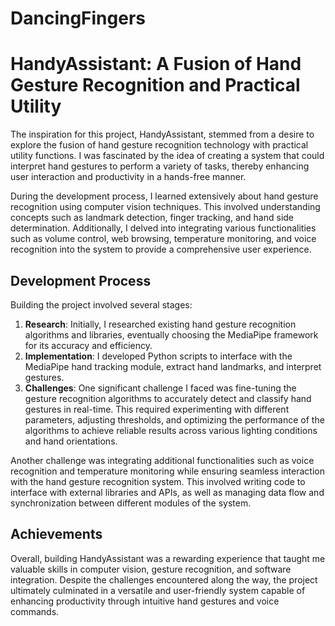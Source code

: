 # DancingFingers
# HandyAssistant: A Fusion of Hand Gesture Recognition and Practical Utility

The inspiration for this project, HandyAssistant, stemmed from a desire to explore the fusion of hand gesture recognition technology with practical utility functions. I was fascinated by the idea of creating a system that could interpret hand gestures to perform a variety of tasks, thereby enhancing user interaction and productivity in a hands-free manner.

During the development process, I learned extensively about hand gesture recognition using computer vision techniques. This involved understanding concepts such as landmark detection, finger tracking, and hand side determination. Additionally, I delved into integrating various functionalities such as volume control, web browsing, temperature monitoring, and voice recognition into the system to provide a comprehensive user experience.

## Development Process

Building the project involved several stages:

1. **Research**: Initially, I researched existing hand gesture recognition algorithms and libraries, eventually choosing the MediaPipe framework for its accuracy and efficiency.
2. **Implementation**: I developed Python scripts to interface with the MediaPipe hand tracking module, extract hand landmarks, and interpret gestures.
3. **Challenges**: One significant challenge I faced was fine-tuning the gesture recognition algorithms to accurately detect and classify hand gestures in real-time. This required experimenting with different parameters, adjusting thresholds, and optimizing the performance of the algorithms to achieve reliable results across various lighting conditions and hand orientations.

Another challenge was integrating additional functionalities such as voice recognition and temperature monitoring while ensuring seamless interaction with the hand gesture recognition system. This involved writing code to interface with external libraries and APIs, as well as managing data flow and synchronization between different modules of the system.

## Achievements

Overall, building HandyAssistant was a rewarding experience that taught me valuable skills in computer vision, gesture recognition, and software integration. Despite the challenges encountered along the way, the project ultimately culminated in a versatile and user-friendly system capable of enhancing productivity through intuitive hand gestures and voice commands.
